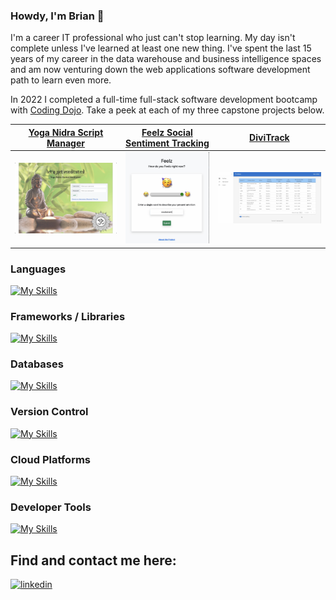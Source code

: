 ### Howdy, I'm Brian 👋 

I'm a career IT professional who just can't stop learning. My day isn't complete unless I've learned at least one new thing. I've spent the last 15 years of my career in the data warehouse and business intelligence spaces and am now venturing down the web applications software development path to learn even more.

In 2022 I completed a full-time full-stack software development bootcamp with [Coding Dojo](https://www.codingdojo.com/). Take a peek at each of my three capstone projects below.

| [Yoga Nidra Script Manager](https://github.com/BrianLucius/yoga_nidra) | [Feelz Social Sentiment Tracking](https://github.com/BrianLucius/feelz) | [DiviTrack](https://github.com/BrianLucius/DiviTrack) |
|:---:|:---:|:---:|
|<a href="https://github.com/BrianLucius/yoga_nidra"><img src="https://github.com/BrianLucius/BrianLucius/blob/main/assets/yoga_nidra.png" alt="Screen shot of the yoga nidra app" width="300"></a> |<a href="https://github.com/BrianLucius/feelz"><img src="https://github.com/BrianLucius/BrianLucius/blob/main/assets/feelz.png" alt="Screen shot of the feelz.cc app" width="200"></a> |<a href="https://github.com/BrianLucius/DiviTrack"><img src="https://github.com/BrianLucius/BrianLucius/blob/main/assets/divitrack.png" alt="Screen shot of the DiviTrack app" width="300"></a> |

### Languages 
[![My Skills](https://skillicons.dev/icons?i=python,java,js,html,css)](https://skillicons.dev) 

### Frameworks / Libraries 
[![My Skills](https://skillicons.dev/icons?i=nodejs,express,spring,flask,react,bootstrap,materialui )](https://skillicons.dev) 

### Databases 
[![My Skills](https://skillicons.dev/icons?i=mysql,mongodb)](https://skillicons.dev) 

### Version Control
[![My Skills](https://skillicons.dev/icons?i=git,github,gitlab)](https://skillicons.dev) 

### Cloud Platforms 
[![My Skills](https://skillicons.dev/icons?i=aws)](https://skillicons.dev) 

### Developer Tools 
[![My Skills](https://skillicons.dev/icons?i=atom,vscode,vim)](https://skillicons.dev) 

## Find and contact me here:
[![linkedin](https://img.shields.io/badge/linkedin-0A66C2?style=for-the-badge&logo=linkedin&logoColor=white)](https://www.linkedin.com/in/brianjlucius)
